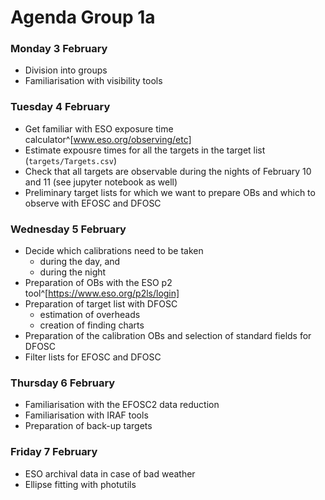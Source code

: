 # Agenda Group 1a

### Monday 3 February
- Division into groups
- Familiarisation with visibility tools

### Tuesday 4 February
- Get familiar with ESO exposure time calculator^[www.eso.org/observing/etc]
- Estimate expousre times for all the targets in the target list (`targets/Targets.csv`)
- Check that all targets are observable during the nights of February 10 and 11 (see jupyter notebook as well)
- Preliminary target lists for which we want to prepare OBs and which to observe with EFOSC and DFOSC

### Wednesday 5 February
- Decide which calibrations need to be taken
  - during the day, and
  - during the night
- Preparation of OBs with the ESO p2 tool^[https://www.eso.org/p2ls/login]
- Preparation of target list with DFOSC
  - estimation of overheads
  - creation of finding charts
- Preparation of the calibration OBs and selection of standard fields for DFOSC
- Filter lists for EFOSC and DFOSC

### Thursday 6 February
- Familiarisation with the EFOSC2 data reduction
- Familiarisation with IRAF tools
- Preparation of back-up targets

### Friday 7 February
- ESO archival data in case of bad weather
- Ellipse fitting with photutils
